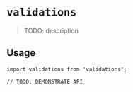 # `validations`

> TODO: description

## Usage

```
import validations from 'validations';

// TODO: DEMONSTRATE API
```
